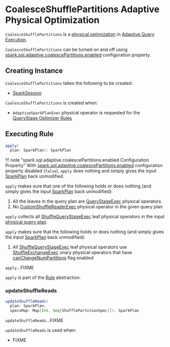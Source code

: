 # CoalesceShufflePartitions Adaptive Physical Optimization

`CoalesceShufflePartitions` is a [physical optimization](AQEShuffleReadRule.md) in [Adaptive Query Execution](../adaptive-query-execution/index.md).

`CoalesceShufflePartitions` can be turned on and off using [spark.sql.adaptive.coalescePartitions.enabled](../configuration-properties.md#spark.sql.adaptive.coalescePartitions.enabled) configuration property.

## Creating Instance

`CoalesceShufflePartitions` takes the following to be created:

* <span id="session"> [SparkSession](../SparkSession.md)

`CoalesceShufflePartitions` is created when:

* `AdaptiveSparkPlanExec` physical operator is requested for the [QueryStage Optimizer Rules](../adaptive-query-execution/AdaptiveSparkPlanExec.md#queryStageOptimizerRules)

## <span id="apply"> Executing Rule

```scala
apply(
  plan: SparkPlan): SparkPlan
```

!!! note "spark.sql.adaptive.coalescePartitions.enabled Configuration Property"
    With [spark.sql.adaptive.coalescePartitions.enabled](../configuration-properties.md#spark.sql.adaptive.coalescePartitions.enabled) configuration property disabled (`false`), `apply` does nothing and simply gives the input [SparkPlan](../physical-operators/SparkPlan.md) back unmodified.

`apply` makes sure that one of the following holds or does nothing (and simply gives the input [SparkPlan](../physical-operators/SparkPlan.md) back unmodified):

1. All the leaves in the query plan are [QueryStageExec](../adaptive-query-execution/QueryStageExec.md) physical operators
1. No [CustomShuffleReaderExec](../physical-operators/CustomShuffleReaderExec.md) physical operator in the given query plan

`apply` collects all [ShuffleQueryStageExec](../adaptive-query-execution/ShuffleQueryStageExec.md) leaf physical operators in the input [physical query plan](../physical-operators/SparkPlan.md).

`apply` makes sure that the following holds or does nothing (and simply gives the input [SparkPlan](../physical-operators/SparkPlan.md) back unmodified):

1. All [ShuffleQueryStageExec](../adaptive-query-execution/ShuffleQueryStageExec.md) leaf physical operators use [ShuffleExchangeExec](../physical-operators/ShuffleExchangeExec.md) unary physical operators that have [canChangeNumPartitions](../physical-operators/ShuffleExchangeExec.md#canChangeNumPartitions) flag enabled

`apply`...FIXME

`apply` is part of the [Rule](../catalyst/Rule.md#apply) abstraction.

### <span id="updateShuffleReads"> updateShuffleReads

```scala
updateShuffleReads(
  plan: SparkPlan,
  specsMap: Map[Int, Seq[ShufflePartitionSpec]]): SparkPlan
```

`updateShuffleReads`...FIXME

`updateShuffleReads` is used when:

* FIXME
